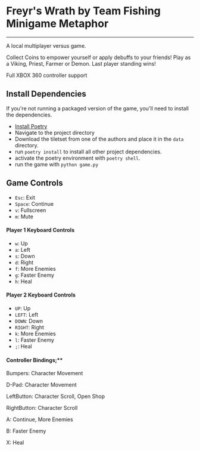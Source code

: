 # Freyr's Wrath by Team Fishing Minigame Metaphor
-------------------------------------------
A local multiplayer versus game.

Collect Coins to empower yourself or apply debuffs to your friends!
Play as a Viking, Priest, Farmer or Demon. Last player standing wins!

Full XBOX 360 controller support

## Install Dependencies
If you're not running a packaged version of the game, you'll need to install the dependencies.
* [Install Poetry](https://python-poetry.org/docs/)
* Navigate to the project directory
* Download the tiletset from one of the authors and place it in the `data` directory.
* run ```poetry install``` to install all other project dependencies.
* activate the poetry environment with ```poetry shell```.
* run the game with `python game.py`

## Game Controls

* `Esc`: Exit
* `Space`: Continue  
* `v`: Fullscreen  
* `m`: Mute                     
                      
#### Player 1 Keyboard Controls

* `w`: Up
* `a`: Left
* `s`: Down
* `d`: Right
* `f`: More Enemies
* `g`: Faster Enemy
* `h`: Heal

#### Player 2 Keyboard Controls

* `UP`: Up
* `LEFT`: Left
* `DOWN`: Down
* `RIGHT`: Right
* `k`: More Enemies
* `l`: Faster Enemy
* `;`: Heal

#### Controller Bindings;**

Bumpers: Character Movement

D-Pad: Character Movement

LeftButton: Character Scroll, Open Shop

RightButton: Character Scroll

A: Continue, More Enemies

B: Faster Enemy

X: Heal



